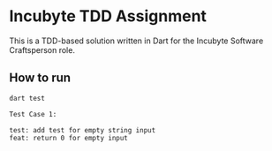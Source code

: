 # Incubyte TDD Assignment

This is a TDD-based solution written in Dart for the Incubyte Software Craftsperson role.

## How to run

```bash
dart test

Test Case 1:

test: add test for empty string input
feat: return 0 for empty input